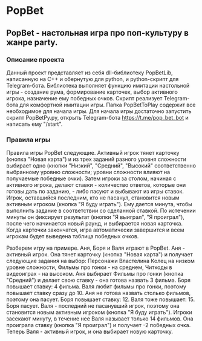 # PopBet
## PopBet - настольная игра про поп-культуру в жанре party. 

### Описание проекта
Данный проект представляет из себя dll-библиотеку PopBetLib, написанную на C++ и обернутую для python, и python-скрипт для Telegram-бота. Библиотека выполняет функцию имитации настольной игры - создание рума, формирование карточек, выбор активного игрока, назначение ему победных очков. Скрипт реализует Telegram-бота для комфортной имитации игры. 
Папка PopBetToPlay содержит все необходимое для начала игры. Для начала игры достаточно запустить скрипт PopBetPy.py, открыть Telegram-бота https://t.me/pop_bet_bot и написать ему "/start".

### Правила игры
Правила игры PopBet следующие. Активный игрок тянет карточку (кнопка "Новая карта") и из трех заданий разного уровня сложности выбирает одно (кнопки "Низкий", "Средний", "Высокий" соответственно выбранному уровню сложности; уровни сложности влияют на получаемые победные очки). Затем игроки за столом, начиная с активного игрока, делают ставки - количество ответов, которые они готовы дать по заданию, - либо пасуют и выбывают из игры ставок. Игрок, оставшийся последним, кто не пасанул, становится новым активным игроком (кнопка "Я буду играть"). Ему дается минута, чтобы выполнить задание в соответствии со сделанной ставкой. По истечении минуты он фиксирует результат (кнопки "Я выиграл", "Я проиграл"), после чего начинается новый раунд, и выбирается новая карточка. Когда карточки закончатся, игра автоматически завершится и всем игрокам будет выведена таблица победных очков. 

Разберем игру на примере. Аня, Боря и Валя играют в PopBet. Аня - активный игрок. Она тянет карточку (кнопка "Новая карта") и получает следующие задания на выбор: Персонажи Властелина Колец на низком уровне сложности, Фильмы про гонки - на среднем, Читкоды в видеоиграх - на высоком. Аня выбирает Фильмы про гонки (кнопка "Средний") и делает свою ставку - она готова назвать 3 фильма. Боря повышает ставку: 4 фильма. Валя любит фильмы про гонки, поэтому повышает ставку сразу до 10. Аня не готова назвать столько фильмов, поэтому она пасует. Боря повышает ставку: 12. Валя тоже повышает: 15. Боря пасует. Валя - последний не пасанувший игрок, поэтому она становится новым активным игроком (кнопка "Я буду играть"). Игроки засекают минуту, в течение нее Валя называет только 14 фильмов. Она проиграла ставку (кнопка "Я проиграл") и получает -2 победных очка. Теперь Валя - активный игрок, и она выбирает новую карточку.
